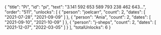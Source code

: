 {
  "title": "Pi",
  "id": "pi",
  "text": "3.141 592 653 589 793 238 462 643…",
  "order": "511",
  "unlocks": [
    {
      "person": "joelcarr",
      "count": 2,
      "dates": [
        "2021-07-28",
        "2021-09-09"
      ]
    },
    {
      "person": "Ania",
      "count": 2,
      "dates": [
        "2021-09-10",
        "2021-10-09"
      ]
    },
    {
      "person": "j-sheps",
      "count": 2,
      "dates": [
        "2021-12-07",
        "2022-03-05"
      ]
    }
  ],
  "totalUnlocks": 6
}